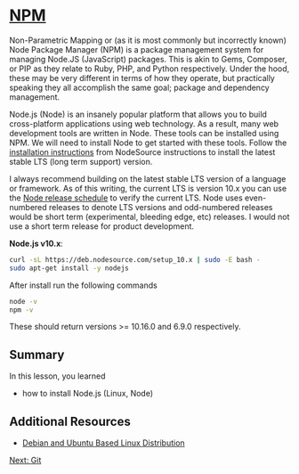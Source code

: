# [NPM](https://www.npmjs.com/)

Non-Parametric Mapping or (as it is most commonly but incorrectly known) Node Package Manager (NPM) is a package management system for managing Node.JS (JavaScript) packages. This is akin to Gems, Composer, or PIP as they relate to Ruby, PHP, and Python respectively. Under the hood, these may be very different in terms of how they operate, but practically speaking they all accomplish the same goal; package and dependency management.

Node.js (Node) is an insanely popular platform that allows you to build cross-platform applications using web technology. As a result, many web development tools are written in Node. These tools can be installed using NPM. We will need to install Node to get started with these tools. Follow the [installation instructions](https://github.com/nodesource/distributions/blob/master/README.md) from NodeSource instructions to install the latest stable LTS (long term support) version. 

I always recommend building on the latest stable LTS version of a language or framework. As of this writing, the current LTS is version 10.x you can use the [Node release schedule](https://github.com/nodejs/Release#release-schedule) to verify the current LTS. Node uses even-numbered releases to denote LTS versions and odd-numbered releases would be short term (experimental, bleeding edge, etc) releases. I would not use a short term release for product development.

**Node.js v10.x**:

```sh
curl -sL https://deb.nodesource.com/setup_10.x | sudo -E bash -
sudo apt-get install -y nodejs
```

After install run the following commands
```sh
node -v
npm -v
```

These should return versions >= 10.16.0 and 6.9.0 respectively.

## Summary
In this lesson, you learned
* how to install Node.js (Linux, Node)

## Additional Resources
* [Debian and Ubuntu Based Linux Distribution](https://nodejs.org/en/download/package-manager/#debian-and-ubuntu-based-linux-distributions)

[Next: Git](07-Git.md)
